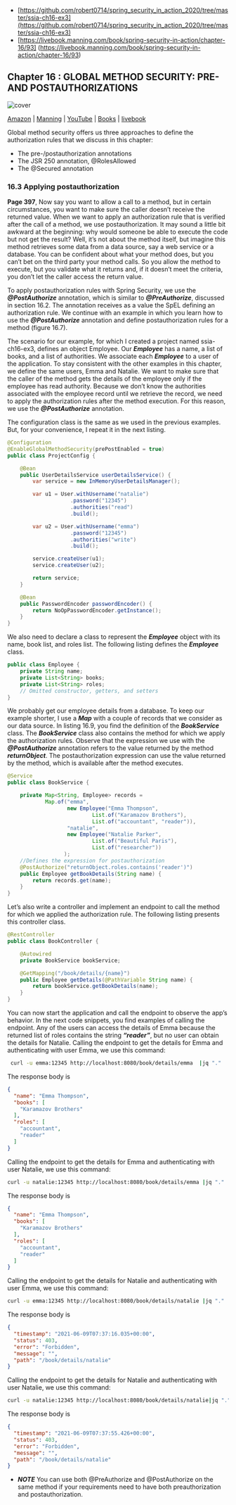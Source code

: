 * [https://github.com/robert0714/spring_security_in_action_2020/tree/master/ssia-ch16-ex3](https://github.com/robert0714/spring_security_in_action_2020/tree/master/ssia-ch16-ex3)
*  [https://livebook.manning.com/book/spring-security-in-action/chapter-16/93] (https://livebook.manning.com/book/spring-security-in-action/chapter-16/93) 

## Chapter 16 : GLOBAL METHOD SECURITY: PRE- AND POSTAUTHORIZATIONS 
![cover](../../cover.webp) 

[Amazon](https://www.amazon.com/Spring-Security-Action-Laurentiu-Spilca/dp/1617297739) | [Manning](https://www.manning.com/books/spring-security-in-action) | [YouTube](https://t.co/4Or4P12LH2?amp=1) | [Books](https://laurspilca.com/books/) | [livebook](https://livebook.manning.com/book/spring-security-in-action) 


Global method security offers us three approaches to define the authorization rules that we discuss in this chapter:

* The pre-/postauthorization annotations
* The JSR 250 annotation, @RolesAllowed
* The @Secured annotation
 
### 16.3 Applying postauthorization

**Page 397**, Now say you want to allow a call to a method, but in certain circumstances, you want to
make sure the caller doesn’t receive the returned value. When we want to apply an
authorization rule that is verified after the call of a method, we use postauthorization.
It may sound a little bit awkward at the beginning: why would someone be able to execute
the code but not get the result? Well, it’s not about the method itself, but imagine
this method retrieves some data from a data source, say a web service or a database. You
can be confident about what your method does, but you can’t bet on the third party
your method calls. So you allow the method to execute, but you validate what it returns
and, if it doesn’t meet the criteria, you don’t let the caller access the return value.

To apply postauthorization rules with Spring Security, we use the ***@PostAuthorize*** annotation, which is similar to ***@PreAuthorize***, discussed in section 16.2. The annotation receives as a value the SpEL defining an authorization rule. We continue with an example in which you learn how to use the ***@PostAuthorize*** annotation and define postauthorization rules for a method (figure 16.7).

The scenario for our example, for which I created a project named ssia-ch16-ex3,
defines an object Employee. Our ***Employee*** has a name, a list of books, and a list of
authorities. We associate each ***Employee*** to a user of the application. To stay consistent
with the other examples in this chapter, we define the same users, Emma and Natalie.
We want to make sure that the caller of the method gets the details of the
employee only if the employee has read authority. Because we don’t know the authorities
associated with the employee record until we retrieve the record, we need to
apply the authorization rules after the method execution. For this reason, we use the
***@PostAuthorize*** annotation.

The configuration class is the same as we used in the previous examples. But, for
your convenience, I repeat it in the next listing.

```java
@Configuration
@EnableGlobalMethodSecurity(prePostEnabled = true)
public class ProjectConfig {

    @Bean
    public UserDetailsService userDetailsService() {
        var service = new InMemoryUserDetailsManager();

        var u1 = User.withUsername("natalie")
                    .password("12345")
                    .authorities("read")
                    .build();

        var u2 = User.withUsername("emma")
                    .password("12345")
                    .authorities("write")
                    .build();

        service.createUser(u1);
        service.createUser(u2);

        return service;
    }

    @Bean
    public PasswordEncoder passwordEncoder() {
        return NoOpPasswordEncoder.getInstance();
    }
}
```
We also need to declare a class to represent the ***Employee*** object with its name, book
list, and roles list. The following listing defines the ***Employee*** class.

```java
public class Employee {
    private String name;
    private List<String> books;
    private List<String> roles;
    // Omitted constructor, getters, and setters
}
```
We probably get our employee details from a database. To keep our example shorter, I
use a ***Map*** with a couple of records that we consider as our data source. In listing 16.9,
you find the definition of the ***BookService*** class. The ***BookService*** class also contains
the method for which we apply the authorization rules. Observe that the expression
we use with the ***@PostAuthorize*** annotation refers to the value returned by the
method ***returnObject***. The postauthorization expression can use the value
returned by the method, which is available after the method executes.
```java
@Service
public class BookService {

    private Map<String, Employee> records =
            Map.of("emma",
                   new Employee("Emma Thompson",
                           List.of("Karamazov Brothers"),
                           List.of("accountant", "reader")),
                   "natalie",
                   new Employee("Natalie Parker",
                           List.of("Beautiful Paris"),
                           List.of("researcher"))
                  );
    //Defines the expression for postauthorization
    @PostAuthorize("returnObject.roles.contains('reader')")
    public Employee getBookDetails(String name) {
        return records.get(name);
    }
}
```
Let’s also write a controller and implement an endpoint to call the method for which
we applied the authorization rule. The following listing presents this controller class.
```java
@RestController
public class BookController {

    @Autowired
    private BookService bookService;

    @GetMapping("/book/details/{name}")
    public Employee getDetails(@PathVariable String name) {
        return bookService.getBookDetails(name);
    }
}
```
You can now start the application and call the endpoint to observe the app’s behavior.
In the next code snippets, you find examples of calling the endpoint. Any of the users
can access the details of Emma because the returned list of roles contains the string
***“reader”***, but no user can obtain the details for Natalie. Calling the endpoint to get
the details for Emma and authenticating with user Emma, we use this command:

```bash
 curl -u emma:12345 http://localhost:8080/book/details/emma  |jq "."
```
The response body is

```json
{
  "name": "Emma Thompson",
  "books": [
    "Karamazov Brothers"
  ],
  "roles": [
    "accountant",
    "reader"
  ]
}

```
Calling the endpoint to get the details for Emma and authenticating with user Natalie,
we use this command:

```bash
curl -u natalie:12345 http://localhost:8080/book/details/emma |jq "."
```
The response body is

```json
{
  "name": "Emma Thompson",
  "books": [
    "Karamazov Brothers"
  ],
  "roles": [
    "accountant",
    "reader"
  ]
}
```

Calling the endpoint to get the details for Natalie and authenticating with user Emma,
we use this command:
```bash
curl -u emma:12345 http://localhost:8080/book/details/natalie |jq "."
```
The response body is

```json
{
  "timestamp": "2021-06-09T07:37:16.035+00:00",
  "status": 403,
  "error": "Forbidden",
  "message": "",
  "path": "/book/details/natalie"
}
```

Calling the endpoint to get the details for Natalie and authenticating with user Natalie,
we use this command:
```bash
curl -u natalie:12345 http://localhost:8080/book/details/natalie|jq "."
```
The response body is

```json
{
  "timestamp": "2021-06-09T07:37:55.426+00:00",
  "status": 403,
  "error": "Forbidden",
  "message": "",
  "path": "/book/details/natalie"
}
```

*  ***NOTE*** You can use both @PreAuthorize and @PostAuthorize on the
same method if your requirements need to have both preauthorization and
postauthorization.